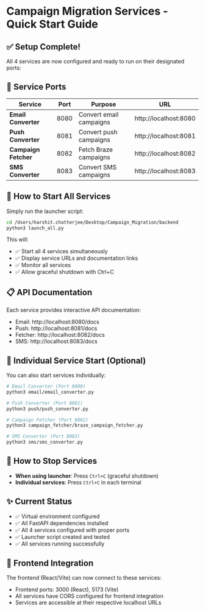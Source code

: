 # Campaign Migration Services - Quick Start Guide

## ✅ Setup Complete!

All 4 services are now configured and ready to run on their designated ports:

## 🚀 Service Ports

| Service | Port | Purpose | URL |
|---------|------|---------|-----|
| **Email Converter** | 8080 | Convert email campaigns | http://localhost:8080 |
| **Push Converter** | 8081 | Convert push campaigns | http://localhost:8081 |
| **Campaign Fetcher** | 8082 | Fetch Braze campaigns | http://localhost:8082 |
| **SMS Converter** | 8083 | Convert SMS campaigns | http://localhost:8083 |

## 🎯 How to Start All Services

Simply run the launcher script:

```bash
cd /Users/harshit.chatterjee/Desktop/Campaign_Migration/backend
python3 launch_all.py
```

This will:
- ✅ Start all 4 services simultaneously
- ✅ Display service URLs and documentation links
- ✅ Monitor all services
- ✅ Allow graceful shutdown with Ctrl+C

## 📋 API Documentation

Each service provides interactive API documentation:
- Email: http://localhost:8080/docs
- Push: http://localhost:8081/docs
- Fetcher: http://localhost:8082/docs
- SMS: http://localhost:8083/docs

## 🔧 Individual Service Start (Optional)

You can also start services individually:

```bash
# Email Converter (Port 8080)
python3 email/email_converter.py

# Push Converter (Port 8081)
python3 push/push_converter.py

# Campaign Fetcher (Port 8082)
python3 campaign_fetcher/braze_campaign_fetcher.py

# SMS Converter (Port 8083)
python3 sms/sms_converter.py
```

## 🛑 How to Stop Services

- **When using launcher**: Press `Ctrl+C` (graceful shutdown)
- **Individual services**: Press `Ctrl+C` in each terminal

## ✨ Current Status

- ✅ Virtual environment configured
- ✅ All FastAPI dependencies installed
- ✅ All 4 services configured with proper ports
- ✅ Launcher script created and tested
- ✅ All services running successfully

## 🔗 Frontend Integration

The frontend (React/Vite) can now connect to these services:
- Frontend ports: 3000 (React), 5173 (Vite)
- All services have CORS configured for frontend integration
- Services are accessible at their respective localhost URLs
